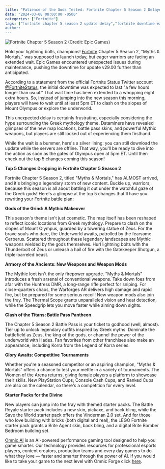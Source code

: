 ```yaml
---
title: "Patience of the Gods Tested: Fortnite Chapter 5 Season 2 Delayed"
date: "2024-03-08 08:00:00 -0500"
categories: ["Fortnite"]
tags: ["fortnite chapter 5 season 2 update delay","fortnite downtime extended 8 hours",fortnite myths and mortals update problems","fortnite servers down for chapter 5 season 2","when is fortnite coming back online","fortnite update v29.00 downtime","fortnite new season delayed","fortnite chapter 5 season 2 release time","fortnite greek mythology update","fortnite battle pass chapter 5 season 2"]
author:
---
```


![Fortnite Chapter 5 Season 2](/2024-03-08-Patience-of-the-Gods-Tested-Fortnite-Chapter-5-Season-2-Delayed.png)
(Credit: Epic Games)


Hold your lightning bolts, champions! [Fortnite](https://www.fortnite.com/) Chapter 5 Season 2, "Myths & Mortals," was supposed to launch today, but eager warriors are facing an extended wait. Epic Games encountered unexpected issues during maintenance, pushing the downtime for update v29.00 further than anticipated.

According to a statement from the official Fortnite Status Twitter account [@FortniteStatus](https://twitter.com/FortniteStatus/status/1766105266980843766), the initial downtime was expected to last "a few hours longer than usual." That wait time has been extended to a whopping eight extra hours. So, instead of jumping into the new season this morning, players will have to wait until at least 5pm ET to clash on the slopes of Mount Olympus or explore the underworld.

This unexpected delay is certainly frustrating, especially considering the hype surrounding the Greek mythology theme. Dataminers have revealed glimpses of the new map locations, battle pass skins, and powerful Mythic weapons, but players are still locked out of experiencing them firsthand.

While the wait is a bummer, here's a silver lining:  you can still download the update while the servers are offline. That way, you'll be ready to dive into the action as soon as the gates of Olympus open at 5pm ET.  Until then check out the top 5 changes coming this season!

**Top 5 Changes Dropping in Fortnite Chapter 5 Season 2**

Fortnite Chapter 5 Season 2, titled "Myths & Mortals," has ALMOST arrived, and it's bringing a legendary storm of new content. Buckle up, warriors, because this season is all about battling it out under the watchful gaze of the Greek gods! Here's a glimpse at the top 5 changes that'll have you rewriting your Fortnite battle plan:

**Gods of the Grind: A Mythic Makeover**

This season's theme isn't just cosmetic. The map itself has been reshaped to reflect iconic locations from Greek mythology. Prepare to clash on the slopes of Mount Olympus,  guarded by a towering statue of Zeus.  For the brave souls who dare, the Underworld awaits,  patrolled by the fearsome Cerberus.  Scattered throughout these legendary landscapes are Mythic weapons wielded by the gods themselves.  Hurl lightning bolts with the Thunderbolt of Zeus or unleash a hail of fire with the Gatekeeper Shotgun, a triple-barreled beast.

**Armory of the Ancients: New Weapons and Weapon Mods**

The Mythic loot isn't the only firepower upgrade. "Myths & Mortals" introduces a fresh arsenal of conventional weapons. Take down foes from afar with the Huntress DMR, a long-range rifle perfect for sniping.  For close-quarters chaos, the Warforges AR delivers high damage and rapid fire,  but be prepared for some serious recoil!  New weapon mods also join the fray.  The Thermal Scope grants unparalleled vision and heat detection,  while the Speedgrip lets you move faster while aiming down sights.

**Clash of the Titans: Battle Pass Pantheon**

The Chapter 5 Season 2 Battle Pass is your ticket to godhood (well, almost).  Tier up to unlock legendary outfits inspired by Greek myths.  Dominate the battlefield as Zeus, the king of the gods, or channel the power of the underworld with Hades.  Fan favorites from other franchises also make an appearance,  including Korra from the Legend of Korra series.

**Glory Awaits: Competitive Tournaments**

Whether you're a seasoned competitor or an aspiring champion, "Myths & Mortals" offers a chance to test your mettle in a variety of tournaments.  The Women of the Arena returns, giving female players a platform to showcase their skills.  New PlayStation Cups, Console Cash Cups, and Ranked Cups are also on the calendar,  so there's a competition for every level.

**Starter Packs for the Divine**

New players can jump into the fray with themed starter packs.  The Battle Royale starter pack includes a new skin, pickaxe, and back bling,  while the Save the World starter pack offers the Vinderman 2.0 set.  And for those who love building with bricks (both digital and real), the LEGO Fortnite starter pack grants a Brite Agent skin, back bling, and a digital Brite Bomber Bedroom building set.

[Omnic.AI](https://www.omnic.ai/) is an AI-powered performance gaming tool designed to help you game smarter. Our technology provides resources for professional esports players, content creators, production teams and every day gamers to do what they love — faster and smarter through the power of AI. If you would like to take your game to the next level with Omnic Forge click [here](https://forge.omnic.ai/).